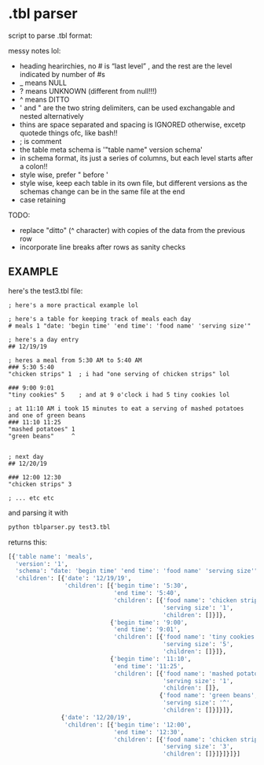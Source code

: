 # .tbl parser

script to parse .tbl format:

messy notes lol:

- heading hearirchies, no # is “last level” , and the rest are the level indicated by number of #s
- _ means NULL
- ? means UNKNOWN (different from null!!!)
- ^ means DITTO
- ' and " are the two string delimiters, can be used exchangable and nested alternatively
- thins are space separated and spacing is IGNORED otherwise, excetp quotede things ofc, like bash!!
- ; is comment
- the table meta schema is '"table name" version schema'
- in schema format, its just a series of columns, but each level starts after a colon!!
- style wise, prefer " before '
- style wise, keep each table in its own file, but different versions as the schemas change can be in the same file at the end
- case retaining


TODO:
- replace "ditto" (^ character) with copies of the data from the previous row
- incorporate line breaks after rows as sanity checks


## EXAMPLE

here's the test3.tbl file:
```
; here's a more practical example lol

; here's a table for keeping track of meals each day
# meals 1 "date: 'begin time' 'end time': 'food name' 'serving size'"

; here's a day entry
## 12/19/19

; heres a meal from 5:30 AM to 5:40 AM
### 5:30 5:40
"chicken strips" 1  ; i had "one serving of chicken strips" lol

### 9:00 9:01
"tiny cookies" 5    ; and at 9 o'clock i had 5 tiny cookies lol

; at 11:10 AM i took 15 minutes to eat a serving of mashed potatoes and one of green beans
### 11:10 11:25
"mashed potatoes" 1
"green beans"     ^


; next day
## 12/20/19

### 12:00 12:30
"chicken strips" 3

; ... etc etc
```

and parsing it with
```bash
python tblparser.py test3.tbl
```

returns this:
```python
[{'table name': 'meals',
  'version': '1',
  'schema': "date: 'begin time' 'end time': 'food name' 'serving size'",
  'children': [{'date': '12/19/19',
                'children': [{'begin time': '5:30',
                              'end time': '5:40',
                              'children': [{'food name': 'chicken strips',
                                            'serving size': '1',
                                            'children': []}]},
                             {'begin time': '9:00',
                              'end time': '9:01',
                              'children': [{'food name': 'tiny cookies',
                                            'serving size': '5',
                                            'children': []}]},
                             {'begin time': '11:10',
                              'end time': '11:25',
                              'children': [{'food name': 'mashed potatoes',
                                            'serving size': '1',
                                            'children': []},
                                           {'food name': 'green beans',
                                            'serving size': '^',
                                            'children': []}]}]},
               {'date': '12/20/19',
                'children': [{'begin time': '12:00',
                              'end time': '12:30',
                              'children': [{'food name': 'chicken strips',
                                            'serving size': '3',
                                            'children': []}]}]}]}]
```
